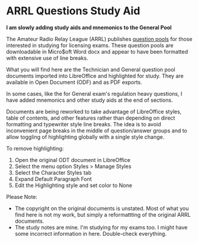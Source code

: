 # ARRL Questions Study Aid

**I am slowly adding study aids and mnemonics to the General Pool**

The Amateur Radio Relay League (ARRL) publishes [question pools](https://www.arrl.org/question-pools) for those interested in studying for licensing exams. These question pools are downloadable in Micro$oft Word docx and appear to have been formatted with extensive use of line breaks.

What you will find here are the Technician and General question pool documents imported into LibreOffice and highlighted for study. They are available in Open Document (ODF) and as PDF exports.

In some cases, like the for General exam's regulation heavy questions, I have added mnemonics and other study aids at the end of sections.

Documents are being reworked to take advantage of LibreOffice styles, table of contents, and other features rather than depending on direct formatting and typewriter style line breaks. The idea is to avoid inconvenient page breaks in the middle of question/answer groups and to allow toggling of highlighting globally with a single style change.

To remove highlighting:
1. Open the original ODT document in LibreOffice
2. Select the menu option Styles > Manage Styles
3. Select the Character Styles tab
4. Expand Default Paragraph Font
5. Edit the Highlighting style and set color to None

Please Note:

* The copyright on the original documents is unstated. Most of what you find here is not my work, but simply a reformattting of the original ARRL documents.
* The study notes are mine. I'm studying for my exams too. I might have some incorrect information in here. Double-check everything.
